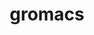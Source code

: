 ---
title: "gromacs"
layout: cache
categories: [package, develop]
meta: {"versions": ["2021.3", "2022.5"], "compilers": ["gcc@=12.3.0", "gcc@=7.3.1"], "oss": ["amzn2"], "platforms": ["linux"], "targets": ["aarch64", "neoverse_n1", "neoverse_v1", "x86_64_v3"], "stacks": ["aws-isc", "aws-isc-aarch64", "root"], "num_specs": 36, "num_specs_by_stack": {"aws-isc-aarch64": 22, "root": 36, "aws-isc": 11}}
spec_details: [{"hash": "5r2b5kmrpttf3ohz5b27zbgtyxp5gcov", "compiler": "gcc@=7.3.1", "versions": ["2022.5"], "os": "amzn2", "platform": "linux", "target": "aarch64", "variants": ["~blas", "build_system=cmake", "build_type=Release", "~cp2k", "~cuda", "~cycle_subcounters", "~double", "generator=make", "+hwloc", "~intel_provided_gcc", "~ipo", "~lapack", "~mdrun_only", "+mpi", "~nosuffix", "~opencl", "+openmp", "openmp_max_threads=none", "~plumed", "~relaxed_double_precision", "+shared", "~sycl"], "stacks": ["aws-isc-aarch64", "root"], "size": "-", "tarball": "https://binaries.spack.io/develop/build_cache/linux-amzn2-aarch64/gcc-7.3.1/gromacs-2022.5/linux-amzn2-aarch64-gcc-7.3.1-gromacs-2022.5-5r2b5kmrpttf3ohz5b27zbgtyxp5gcov.spack"}, {"hash": "svy2xuo3mdn6n62krp6aita5kbh7x6rl", "compiler": "gcc@=7.3.1", "versions": ["2022.5"], "os": "amzn2", "platform": "linux", "target": "aarch64", "variants": ["~blas", "build_system=cmake", "build_type=Release", "~cp2k", "~cuda", "~cycle_subcounters", "~double", "generator=make", "+hwloc", "~intel_provided_gcc", "~ipo", "~lapack", "~mdrun_only", "+mpi", "~nosuffix", "~opencl", "+openmp", "openmp_max_threads=none", "~plumed", "~relaxed_double_precision", "+shared", "~sycl"], "stacks": ["aws-isc-aarch64", "root"], "size": "-", "tarball": "https://binaries.spack.io/develop/build_cache/linux-amzn2-aarch64/gcc-7.3.1/gromacs-2022.5/linux-amzn2-aarch64-gcc-7.3.1-gromacs-2022.5-svy2xuo3mdn6n62krp6aita5kbh7x6rl.spack"}, {"hash": "bosqkscmoit4xwsswt77q6mwwxsxo7pq", "compiler": "gcc@=7.3.1", "versions": ["2022.5"], "os": "amzn2", "platform": "linux", "target": "aarch64", "variants": ["~blas", "build_system=cmake", "build_type=Release", "~cp2k", "~cuda", "~cycle_subcounters", "~double", "generator=make", "+hwloc", "~intel_provided_gcc", "~ipo", "~lapack", "~mdrun_only", "+mpi", "~nosuffix", "~opencl", "+openmp", "openmp_max_threads=none", "~plumed", "~relaxed_double_precision", "+shared", "~sycl"], "stacks": ["aws-isc-aarch64", "root"], "size": "-", "tarball": "https://binaries.spack.io/develop/build_cache/linux-amzn2-aarch64/gcc-7.3.1/gromacs-2022.5/linux-amzn2-aarch64-gcc-7.3.1-gromacs-2022.5-bosqkscmoit4xwsswt77q6mwwxsxo7pq.spack"}, {"hash": "h7gzzea7cfljxcykoe3jk6cqfckd7sfw", "compiler": "gcc@=7.3.1", "versions": ["2022.5"], "os": "amzn2", "platform": "linux", "target": "aarch64", "variants": ["~blas", "build_system=cmake", "build_type=Release", "~cp2k", "~cuda", "~cycle_subcounters", "~double", "generator=make", "+hwloc", "~intel_provided_gcc", "~ipo", "~lapack", "~mdrun_only", "+mpi", "~nosuffix", "~opencl", "+openmp", "openmp_max_threads=none", "~plumed", "~relaxed_double_precision", "+shared", "~sycl"], "stacks": ["aws-isc-aarch64", "root"], "size": "-", "tarball": "https://binaries.spack.io/develop/build_cache/linux-amzn2-aarch64/gcc-7.3.1/gromacs-2022.5/linux-amzn2-aarch64-gcc-7.3.1-gromacs-2022.5-h7gzzea7cfljxcykoe3jk6cqfckd7sfw.spack"}, {"hash": "ncjevqf36qmth23wulorc2e6kl6yksam", "compiler": "gcc@=7.3.1", "versions": ["2022.5"], "os": "amzn2", "platform": "linux", "target": "aarch64", "variants": ["~blas", "build_system=cmake", "build_type=Release", "~cp2k", "~cuda", "~cycle_subcounters", "~double", "generator=make", "+hwloc", "~intel_provided_gcc", "~ipo", "~lapack", "~mdrun_only", "+mpi", "~nosuffix", "~opencl", "+openmp", "openmp_max_threads=none", "~plumed", "~relaxed_double_precision", "+shared", "~sycl"], "stacks": ["aws-isc-aarch64", "root"], "size": "-", "tarball": "https://binaries.spack.io/develop/build_cache/linux-amzn2-aarch64/gcc-7.3.1/gromacs-2022.5/linux-amzn2-aarch64-gcc-7.3.1-gromacs-2022.5-ncjevqf36qmth23wulorc2e6kl6yksam.spack"}, {"hash": "fxxvbgzglrxzabjyfbn3dbybuhvux6si", "compiler": "gcc@=7.3.1", "versions": ["2022.5"], "os": "amzn2", "platform": "linux", "target": "aarch64", "variants": ["~blas", "build_system=cmake", "build_type=Release", "~cp2k", "~cuda", "~cycle_subcounters", "~double", "generator=make", "+hwloc", "~intel_provided_gcc", "~ipo", "~lapack", "~mdrun_only", "+mpi", "~nosuffix", "~opencl", "+openmp", "openmp_max_threads=none", "~plumed", "~relaxed_double_precision", "+shared", "~sycl"], "stacks": ["aws-isc-aarch64", "root"], "size": "-", "tarball": "https://binaries.spack.io/develop/build_cache/linux-amzn2-aarch64/gcc-7.3.1/gromacs-2022.5/linux-amzn2-aarch64-gcc-7.3.1-gromacs-2022.5-fxxvbgzglrxzabjyfbn3dbybuhvux6si.spack"}, {"hash": "xdayh5ik6rmv7dx46duhswfdrgc7ef3p", "compiler": "gcc@=7.3.1", "versions": ["2022.5"], "os": "amzn2", "platform": "linux", "target": "aarch64", "variants": ["~blas", "build_system=cmake", "build_type=Release", "~cp2k", "~cuda", "~cycle_subcounters", "~double", "generator=make", "+hwloc", "~intel_provided_gcc", "~ipo", "~lapack", "~mdrun_only", "+mpi", "~nosuffix", "~opencl", "+openmp", "openmp_max_threads=none", "~plumed", "~relaxed_double_precision", "+shared", "~sycl"], "stacks": ["aws-isc-aarch64", "root"], "size": "-", "tarball": "https://binaries.spack.io/develop/build_cache/linux-amzn2-aarch64/gcc-7.3.1/gromacs-2022.5/linux-amzn2-aarch64-gcc-7.3.1-gromacs-2022.5-xdayh5ik6rmv7dx46duhswfdrgc7ef3p.spack"}, {"hash": "qixhgybd3rksnjwqc6hedmlbxqkl3vr2", "compiler": "gcc@=7.3.1", "versions": ["2022.5"], "os": "amzn2", "platform": "linux", "target": "aarch64", "variants": ["~blas", "build_system=cmake", "build_type=Release", "~cp2k", "~cuda", "~cycle_subcounters", "~double", "generator=make", "+hwloc", "~ipo", "~lapack", "~mdrun_only", "+mpi", "~nosuffix", "~opencl", "+openmp", "~plumed", "~relaxed_double_precision", "+shared", "~sycl"], "stacks": ["aws-isc-aarch64", "root"], "size": "-", "tarball": "https://binaries.spack.io/develop/build_cache/linux-amzn2-aarch64/gcc-7.3.1/gromacs-2022.5/linux-amzn2-aarch64-gcc-7.3.1-gromacs-2022.5-qixhgybd3rksnjwqc6hedmlbxqkl3vr2.spack"}, {"hash": "kudh5el4knkzixysb7fw53rmpgsb2qzt", "compiler": "gcc@=7.3.1", "versions": ["2022.5"], "os": "amzn2", "platform": "linux", "target": "aarch64", "variants": ["~blas", "build_system=cmake", "build_type=Release", "~cp2k", "~cuda", "~cycle_subcounters", "~double", "generator=make", "+hwloc", "~intel_provided_gcc", "~ipo", "~lapack", "~mdrun_only", "+mpi", "~nosuffix", "~opencl", "+openmp", "openmp_max_threads=none", "~plumed", "~relaxed_double_precision", "+shared", "~sycl"], "stacks": ["aws-isc-aarch64", "root"], "size": "-", "tarball": "https://binaries.spack.io/develop/build_cache/linux-amzn2-aarch64/gcc-7.3.1/gromacs-2022.5/linux-amzn2-aarch64-gcc-7.3.1-gromacs-2022.5-kudh5el4knkzixysb7fw53rmpgsb2qzt.spack"}, {"hash": "h5lszfn6ju2t2shp2g7w4vsymy7mbrhp", "compiler": "gcc@=7.3.1", "versions": ["2022.5"], "os": "amzn2", "platform": "linux", "target": "aarch64", "variants": ["~blas", "build_system=cmake", "build_type=Release", "~cp2k", "~cuda", "~cycle_subcounters", "~double", "generator=make", "+hwloc", "~ipo", "~lapack", "~mdrun_only", "+mpi", "~nosuffix", "~opencl", "+openmp", "~plumed", "~relaxed_double_precision", "+shared", "~sycl"], "stacks": ["aws-isc-aarch64", "root"], "size": "-", "tarball": "https://binaries.spack.io/develop/build_cache/linux-amzn2-aarch64/gcc-7.3.1/gromacs-2022.5/linux-amzn2-aarch64-gcc-7.3.1-gromacs-2022.5-h5lszfn6ju2t2shp2g7w4vsymy7mbrhp.spack"}, {"hash": "vnetb4granixlw6db5r5iqfaom5je2vj", "compiler": "gcc@=7.3.1", "versions": ["2022.5"], "os": "amzn2", "platform": "linux", "target": "aarch64", "variants": ["~blas", "build_system=cmake", "build_type=Release", "~cp2k", "~cuda", "~cycle_subcounters", "~double", "generator=make", "+hwloc", "~intel_provided_gcc", "~ipo", "~lapack", "~mdrun_only", "+mpi", "~nosuffix", "~opencl", "+openmp", "openmp_max_threads=none", "~plumed", "~relaxed_double_precision", "+shared", "~sycl"], "stacks": ["aws-isc-aarch64", "root"], "size": "-", "tarball": "https://binaries.spack.io/develop/build_cache/linux-amzn2-aarch64/gcc-7.3.1/gromacs-2022.5/linux-amzn2-aarch64-gcc-7.3.1-gromacs-2022.5-vnetb4granixlw6db5r5iqfaom5je2vj.spack"}, {"hash": "x7laolvmyrtqxpnwf4xc4e3me6jljls7", "compiler": "gcc@=12.3.0", "versions": ["2021.3"], "os": "amzn2", "platform": "linux", "target": "neoverse_n1", "variants": ["~blas", "build_system=cmake", "build_type=Release", "~cp2k", "~cuda", "~cycle_subcounters", "~double", "generator=make", "+hwloc", "~intel_provided_gcc", "~ipo", "~lapack", "~mdrun_only", "+mpi", "~nosuffix", "~opencl", "+openmp", "openmp_max_threads=none", "~plumed", "~relaxed_double_precision", "+shared", "~sycl"], "stacks": ["root"], "size": "-", "tarball": "https://binaries.spack.io/develop/build_cache/linux-amzn2-neoverse_n1/gcc-12.3.0/gromacs-2021.3/linux-amzn2-neoverse_n1-gcc-12.3.0-gromacs-2021.3-x7laolvmyrtqxpnwf4xc4e3me6jljls7.spack"}, {"hash": "b7p6cztodptopjwjtf6vhqqnujcufukx", "compiler": "gcc@=7.3.1", "versions": ["2022.5"], "os": "amzn2", "platform": "linux", "target": "neoverse_n1", "variants": ["~blas", "build_system=cmake", "build_type=Release", "~cp2k", "~cuda", "~cycle_subcounters", "~double", "generator=make", "+hwloc", "~intel_provided_gcc", "~ipo", "~lapack", "~mdrun_only", "+mpi", "~nosuffix", "~opencl", "+openmp", "openmp_max_threads=none", "~plumed", "~relaxed_double_precision", "+shared", "~sycl"], "stacks": ["aws-isc-aarch64", "root"], "size": "-", "tarball": "https://binaries.spack.io/develop/build_cache/linux-amzn2-neoverse_n1/gcc-7.3.1/gromacs-2022.5/linux-amzn2-neoverse_n1-gcc-7.3.1-gromacs-2022.5-b7p6cztodptopjwjtf6vhqqnujcufukx.spack"}, {"hash": "ekdfmned7yhalngdxl2ssn4u3bcblb7c", "compiler": "gcc@=7.3.1", "versions": ["2022.5"], "os": "amzn2", "platform": "linux", "target": "neoverse_n1", "variants": ["~blas", "build_system=cmake", "build_type=Release", "~cp2k", "~cuda", "~cycle_subcounters", "~double", "generator=make", "+hwloc", "~intel_provided_gcc", "~ipo", "~lapack", "~mdrun_only", "+mpi", "~nosuffix", "~opencl", "+openmp", "openmp_max_threads=none", "~plumed", "~relaxed_double_precision", "+shared", "~sycl"], "stacks": ["aws-isc-aarch64", "root"], "size": "-", "tarball": "https://binaries.spack.io/develop/build_cache/linux-amzn2-neoverse_n1/gcc-7.3.1/gromacs-2022.5/linux-amzn2-neoverse_n1-gcc-7.3.1-gromacs-2022.5-ekdfmned7yhalngdxl2ssn4u3bcblb7c.spack"}, {"hash": "f22g4txagswsd5rggq2xanimgfutcs3m", "compiler": "gcc@=7.3.1", "versions": ["2022.5"], "os": "amzn2", "platform": "linux", "target": "neoverse_n1", "variants": ["~blas", "build_system=cmake", "build_type=Release", "~cp2k", "~cuda", "~cycle_subcounters", "~double", "generator=make", "+hwloc", "~ipo", "~lapack", "~mdrun_only", "+mpi", "~nosuffix", "~opencl", "+openmp", "~plumed", "~relaxed_double_precision", "+shared", "~sycl"], "stacks": ["aws-isc-aarch64", "root"], "size": "-", "tarball": "https://binaries.spack.io/develop/build_cache/linux-amzn2-neoverse_n1/gcc-7.3.1/gromacs-2022.5/linux-amzn2-neoverse_n1-gcc-7.3.1-gromacs-2022.5-f22g4txagswsd5rggq2xanimgfutcs3m.spack"}, {"hash": "5lcd43mejzyhttrzmldobp3t2ssapnvm", "compiler": "gcc@=7.3.1", "versions": ["2022.5"], "os": "amzn2", "platform": "linux", "target": "neoverse_n1", "variants": ["~blas", "build_system=cmake", "build_type=Release", "~cp2k", "~cuda", "~cycle_subcounters", "~double", "generator=make", "+hwloc", "~intel_provided_gcc", "~ipo", "~lapack", "~mdrun_only", "+mpi", "~nosuffix", "~opencl", "+openmp", "openmp_max_threads=none", "~plumed", "~relaxed_double_precision", "+shared", "~sycl"], "stacks": ["aws-isc-aarch64", "root"], "size": "-", "tarball": "https://binaries.spack.io/develop/build_cache/linux-amzn2-neoverse_n1/gcc-7.3.1/gromacs-2022.5/linux-amzn2-neoverse_n1-gcc-7.3.1-gromacs-2022.5-5lcd43mejzyhttrzmldobp3t2ssapnvm.spack"}, {"hash": "gmtgd2hreb246bgy6ncvb6p3xcqyi3su", "compiler": "gcc@=7.3.1", "versions": ["2022.5"], "os": "amzn2", "platform": "linux", "target": "neoverse_n1", "variants": ["~blas", "build_system=cmake", "build_type=Release", "~cp2k", "~cuda", "~cycle_subcounters", "~double", "generator=make", "+hwloc", "~intel_provided_gcc", "~ipo", "~lapack", "~mdrun_only", "+mpi", "~nosuffix", "~opencl", "+openmp", "openmp_max_threads=none", "~plumed", "~relaxed_double_precision", "+shared", "~sycl"], "stacks": ["aws-isc-aarch64", "root"], "size": "-", "tarball": "https://binaries.spack.io/develop/build_cache/linux-amzn2-neoverse_n1/gcc-7.3.1/gromacs-2022.5/linux-amzn2-neoverse_n1-gcc-7.3.1-gromacs-2022.5-gmtgd2hreb246bgy6ncvb6p3xcqyi3su.spack"}, {"hash": "gbenisqkpfejvqmivri3kxp6badg2k73", "compiler": "gcc@=7.3.1", "versions": ["2022.5"], "os": "amzn2", "platform": "linux", "target": "neoverse_n1", "variants": ["~blas", "build_system=cmake", "build_type=Release", "~cp2k", "~cuda", "~cycle_subcounters", "~double", "generator=make", "+hwloc", "~intel_provided_gcc", "~ipo", "~lapack", "~mdrun_only", "+mpi", "~nosuffix", "~opencl", "+openmp", "openmp_max_threads=none", "~plumed", "~relaxed_double_precision", "+shared", "~sycl"], "stacks": ["aws-isc-aarch64", "root"], "size": "-", "tarball": "https://binaries.spack.io/develop/build_cache/linux-amzn2-neoverse_n1/gcc-7.3.1/gromacs-2022.5/linux-amzn2-neoverse_n1-gcc-7.3.1-gromacs-2022.5-gbenisqkpfejvqmivri3kxp6badg2k73.spack"}, {"hash": "h3njfqwhiwompcylazv2heucpwucyesh", "compiler": "gcc@=7.3.1", "versions": ["2022.5"], "os": "amzn2", "platform": "linux", "target": "neoverse_n1", "variants": ["~blas", "build_system=cmake", "build_type=Release", "~cp2k", "~cuda", "~cycle_subcounters", "~double", "generator=make", "+hwloc", "~intel_provided_gcc", "~ipo", "~lapack", "~mdrun_only", "+mpi", "~nosuffix", "~opencl", "+openmp", "openmp_max_threads=none", "~plumed", "~relaxed_double_precision", "+shared", "~sycl"], "stacks": ["aws-isc-aarch64", "root"], "size": "-", "tarball": "https://binaries.spack.io/develop/build_cache/linux-amzn2-neoverse_n1/gcc-7.3.1/gromacs-2022.5/linux-amzn2-neoverse_n1-gcc-7.3.1-gromacs-2022.5-h3njfqwhiwompcylazv2heucpwucyesh.spack"}, {"hash": "wji22nbeqvuk6cz5a7oynmk3wznbvfft", "compiler": "gcc@=7.3.1", "versions": ["2022.5"], "os": "amzn2", "platform": "linux", "target": "neoverse_n1", "variants": ["~blas", "build_system=cmake", "build_type=Release", "~cp2k", "~cuda", "~cycle_subcounters", "~double", "generator=make", "+hwloc", "~intel_provided_gcc", "~ipo", "~lapack", "~mdrun_only", "+mpi", "~nosuffix", "~opencl", "+openmp", "openmp_max_threads=none", "~plumed", "~relaxed_double_precision", "+shared", "~sycl"], "stacks": ["aws-isc-aarch64", "root"], "size": "-", "tarball": "https://binaries.spack.io/develop/build_cache/linux-amzn2-neoverse_n1/gcc-7.3.1/gromacs-2022.5/linux-amzn2-neoverse_n1-gcc-7.3.1-gromacs-2022.5-wji22nbeqvuk6cz5a7oynmk3wznbvfft.spack"}, {"hash": "taektcghxz3ersfnax6sov4724tohvwz", "compiler": "gcc@=7.3.1", "versions": ["2022.5"], "os": "amzn2", "platform": "linux", "target": "neoverse_n1", "variants": ["~blas", "build_system=cmake", "build_type=Release", "~cp2k", "~cuda", "~cycle_subcounters", "~double", "generator=make", "+hwloc", "~intel_provided_gcc", "~ipo", "~lapack", "~mdrun_only", "+mpi", "~nosuffix", "~opencl", "+openmp", "openmp_max_threads=none", "~plumed", "~relaxed_double_precision", "+shared", "~sycl"], "stacks": ["aws-isc-aarch64", "root"], "size": "-", "tarball": "https://binaries.spack.io/develop/build_cache/linux-amzn2-neoverse_n1/gcc-7.3.1/gromacs-2022.5/linux-amzn2-neoverse_n1-gcc-7.3.1-gromacs-2022.5-taektcghxz3ersfnax6sov4724tohvwz.spack"}, {"hash": "nky7razumcxzcebdhssusyx45jwx7w46", "compiler": "gcc@=7.3.1", "versions": ["2022.5"], "os": "amzn2", "platform": "linux", "target": "neoverse_n1", "variants": ["~blas", "build_system=cmake", "build_type=Release", "~cp2k", "~cuda", "~cycle_subcounters", "~double", "generator=make", "+hwloc", "~ipo", "~lapack", "~mdrun_only", "+mpi", "~nosuffix", "~opencl", "+openmp", "~plumed", "~relaxed_double_precision", "+shared", "~sycl"], "stacks": ["aws-isc-aarch64", "root"], "size": "-", "tarball": "https://binaries.spack.io/develop/build_cache/linux-amzn2-neoverse_n1/gcc-7.3.1/gromacs-2022.5/linux-amzn2-neoverse_n1-gcc-7.3.1-gromacs-2022.5-nky7razumcxzcebdhssusyx45jwx7w46.spack"}, {"hash": "wldqlyyma3bcwool2c33bzu3skkj4rwq", "compiler": "gcc@=7.3.1", "versions": ["2022.5"], "os": "amzn2", "platform": "linux", "target": "neoverse_n1", "variants": ["~blas", "build_system=cmake", "build_type=Release", "~cp2k", "~cuda", "~cycle_subcounters", "~double", "generator=make", "+hwloc", "~intel_provided_gcc", "~ipo", "~lapack", "~mdrun_only", "+mpi", "~nosuffix", "~opencl", "+openmp", "openmp_max_threads=none", "~plumed", "~relaxed_double_precision", "+shared", "~sycl"], "stacks": ["aws-isc-aarch64", "root"], "size": "-", "tarball": "https://binaries.spack.io/develop/build_cache/linux-amzn2-neoverse_n1/gcc-7.3.1/gromacs-2022.5/linux-amzn2-neoverse_n1-gcc-7.3.1-gromacs-2022.5-wldqlyyma3bcwool2c33bzu3skkj4rwq.spack"}, {"hash": "fflkhb6zjwcprnxy2guadwwloxbunzvd", "compiler": "gcc@=12.3.0", "versions": ["2021.3"], "os": "amzn2", "platform": "linux", "target": "neoverse_v1", "variants": ["~blas", "build_system=cmake", "build_type=Release", "~cp2k", "~cuda", "~cycle_subcounters", "~double", "generator=make", "+hwloc", "~intel_provided_gcc", "~ipo", "~lapack", "~mdrun_only", "+mpi", "~nosuffix", "~opencl", "+openmp", "openmp_max_threads=none", "~plumed", "~relaxed_double_precision", "+shared", "+sve", "~sycl"], "stacks": ["root"], "size": "-", "tarball": "https://binaries.spack.io/develop/build_cache/linux-amzn2-neoverse_v1/gcc-12.3.0/gromacs-2021.3/linux-amzn2-neoverse_v1-gcc-12.3.0-gromacs-2021.3-fflkhb6zjwcprnxy2guadwwloxbunzvd.spack"}, {"hash": "kxg4ahf5xwpu6u6xwc3s2b76dmoh6542", "compiler": "gcc@=12.3.0", "versions": ["2021.3"], "os": "amzn2", "platform": "linux", "target": "neoverse_v1", "variants": ["~blas", "build_system=cmake", "build_type=Release", "~cp2k", "~cuda", "~cycle_subcounters", "~double", "generator=make", "+hwloc", "~intel_provided_gcc", "~ipo", "~lapack", "~mdrun_only", "+mpi", "~nosuffix", "~opencl", "+openmp", "openmp_max_threads=none", "~plumed", "~relaxed_double_precision", "+shared", "+sve", "~sycl"], "stacks": ["root"], "size": "-", "tarball": "https://binaries.spack.io/develop/build_cache/linux-amzn2-neoverse_v1/gcc-12.3.0/gromacs-2021.3/linux-amzn2-neoverse_v1-gcc-12.3.0-gromacs-2021.3-kxg4ahf5xwpu6u6xwc3s2b76dmoh6542.spack"}, {"hash": "jtey3lijtkbcxkcotm4knaflxa2x536h", "compiler": "gcc@=7.3.1", "versions": ["2022.5"], "os": "amzn2", "platform": "linux", "target": "x86_64_v3", "variants": ["~blas", "build_system=cmake", "build_type=Release", "~cp2k", "~cuda", "~cycle_subcounters", "~double", "generator=make", "+hwloc", "~intel_provided_gcc", "~ipo", "~lapack", "~mdrun_only", "+mpi", "~nosuffix", "~opencl", "+openmp", "openmp_max_threads=none", "~plumed", "~relaxed_double_precision", "+shared", "~sycl"], "stacks": ["aws-isc", "root"], "size": "-", "tarball": "https://binaries.spack.io/develop/build_cache/linux-amzn2-x86_64_v3/gcc-7.3.1/gromacs-2022.5/linux-amzn2-x86_64_v3-gcc-7.3.1-gromacs-2022.5-jtey3lijtkbcxkcotm4knaflxa2x536h.spack"}, {"hash": "ad7k75hjng5rckgyorgqhbsirxckiddh", "compiler": "gcc@=7.3.1", "versions": ["2022.5"], "os": "amzn2", "platform": "linux", "target": "x86_64_v3", "variants": ["~blas", "build_system=cmake", "build_type=Release", "~cp2k", "~cuda", "~cycle_subcounters", "~double", "generator=make", "+hwloc", "~intel_provided_gcc", "~ipo", "~lapack", "~mdrun_only", "+mpi", "~nosuffix", "~opencl", "+openmp", "openmp_max_threads=none", "~plumed", "~relaxed_double_precision", "+shared", "~sycl"], "stacks": ["aws-isc", "root"], "size": "-", "tarball": "https://binaries.spack.io/develop/build_cache/linux-amzn2-x86_64_v3/gcc-7.3.1/gromacs-2022.5/linux-amzn2-x86_64_v3-gcc-7.3.1-gromacs-2022.5-ad7k75hjng5rckgyorgqhbsirxckiddh.spack"}, {"hash": "yjwvfgxvueii2g6qruw6q2npri2ljoxf", "compiler": "gcc@=7.3.1", "versions": ["2022.5"], "os": "amzn2", "platform": "linux", "target": "x86_64_v3", "variants": ["~blas", "build_system=cmake", "build_type=Release", "~cp2k", "~cuda", "~cycle_subcounters", "~double", "generator=make", "+hwloc", "~intel_provided_gcc", "~ipo", "~lapack", "~mdrun_only", "+mpi", "~nosuffix", "~opencl", "+openmp", "openmp_max_threads=none", "~plumed", "~relaxed_double_precision", "+shared", "~sycl"], "stacks": ["aws-isc", "root"], "size": "-", "tarball": "https://binaries.spack.io/develop/build_cache/linux-amzn2-x86_64_v3/gcc-7.3.1/gromacs-2022.5/linux-amzn2-x86_64_v3-gcc-7.3.1-gromacs-2022.5-yjwvfgxvueii2g6qruw6q2npri2ljoxf.spack"}, {"hash": "4l6vpijokp3wiweusrywqbrsiiuvxjq4", "compiler": "gcc@=7.3.1", "versions": ["2022.5"], "os": "amzn2", "platform": "linux", "target": "x86_64_v3", "variants": ["~blas", "build_system=cmake", "build_type=Release", "~cp2k", "~cuda", "~cycle_subcounters", "~double", "generator=make", "+hwloc", "~ipo", "~lapack", "~mdrun_only", "+mpi", "~nosuffix", "~opencl", "+openmp", "~plumed", "~relaxed_double_precision", "+shared", "~sycl"], "stacks": ["aws-isc", "root"], "size": "-", "tarball": "https://binaries.spack.io/develop/build_cache/linux-amzn2-x86_64_v3/gcc-7.3.1/gromacs-2022.5/linux-amzn2-x86_64_v3-gcc-7.3.1-gromacs-2022.5-4l6vpijokp3wiweusrywqbrsiiuvxjq4.spack"}, {"hash": "itp56kshhpstqal2kg7mto7kj3eax5wo", "compiler": "gcc@=7.3.1", "versions": ["2022.5"], "os": "amzn2", "platform": "linux", "target": "x86_64_v3", "variants": ["~blas", "build_system=cmake", "build_type=Release", "~cp2k", "~cuda", "~cycle_subcounters", "~double", "generator=make", "+hwloc", "~ipo", "~lapack", "~mdrun_only", "+mpi", "~nosuffix", "~opencl", "+openmp", "~plumed", "~relaxed_double_precision", "+shared", "~sycl"], "stacks": ["aws-isc", "root"], "size": "-", "tarball": "https://binaries.spack.io/develop/build_cache/linux-amzn2-x86_64_v3/gcc-7.3.1/gromacs-2022.5/linux-amzn2-x86_64_v3-gcc-7.3.1-gromacs-2022.5-itp56kshhpstqal2kg7mto7kj3eax5wo.spack"}, {"hash": "fwxfzz7pczha5p6a45k7lmh5ujpbtxd7", "compiler": "gcc@=7.3.1", "versions": ["2022.5"], "os": "amzn2", "platform": "linux", "target": "x86_64_v3", "variants": ["~blas", "build_system=cmake", "build_type=Release", "~cp2k", "~cuda", "~cycle_subcounters", "~double", "generator=make", "+hwloc", "~intel_provided_gcc", "~ipo", "~lapack", "~mdrun_only", "+mpi", "~nosuffix", "~opencl", "+openmp", "openmp_max_threads=none", "~plumed", "~relaxed_double_precision", "+shared", "~sycl"], "stacks": ["aws-isc", "root"], "size": "-", "tarball": "https://binaries.spack.io/develop/build_cache/linux-amzn2-x86_64_v3/gcc-7.3.1/gromacs-2022.5/linux-amzn2-x86_64_v3-gcc-7.3.1-gromacs-2022.5-fwxfzz7pczha5p6a45k7lmh5ujpbtxd7.spack"}, {"hash": "6kshye6japmfaxmneeakisfgvxmebu2o", "compiler": "gcc@=7.3.1", "versions": ["2022.5"], "os": "amzn2", "platform": "linux", "target": "x86_64_v3", "variants": ["~blas", "build_system=cmake", "build_type=Release", "~cp2k", "~cuda", "~cycle_subcounters", "~double", "generator=make", "+hwloc", "~intel_provided_gcc", "~ipo", "~lapack", "~mdrun_only", "+mpi", "~nosuffix", "~opencl", "+openmp", "openmp_max_threads=none", "~plumed", "~relaxed_double_precision", "+shared", "~sycl"], "stacks": ["aws-isc", "root"], "size": "-", "tarball": "https://binaries.spack.io/develop/build_cache/linux-amzn2-x86_64_v3/gcc-7.3.1/gromacs-2022.5/linux-amzn2-x86_64_v3-gcc-7.3.1-gromacs-2022.5-6kshye6japmfaxmneeakisfgvxmebu2o.spack"}, {"hash": "4wb6ezfcj66jlppnsxclzfk6bl5jl6qi", "compiler": "gcc@=7.3.1", "versions": ["2022.5"], "os": "amzn2", "platform": "linux", "target": "x86_64_v3", "variants": ["~blas", "build_system=cmake", "build_type=Release", "~cp2k", "~cuda", "~cycle_subcounters", "~double", "generator=make", "+hwloc", "~intel_provided_gcc", "~ipo", "~lapack", "~mdrun_only", "+mpi", "~nosuffix", "~opencl", "+openmp", "openmp_max_threads=none", "~plumed", "~relaxed_double_precision", "+shared", "~sycl"], "stacks": ["aws-isc", "root"], "size": "-", "tarball": "https://binaries.spack.io/develop/build_cache/linux-amzn2-x86_64_v3/gcc-7.3.1/gromacs-2022.5/linux-amzn2-x86_64_v3-gcc-7.3.1-gromacs-2022.5-4wb6ezfcj66jlppnsxclzfk6bl5jl6qi.spack"}, {"hash": "sjhwvqwwvsocbs65p2ci2xoh7ko6eonl", "compiler": "gcc@=7.3.1", "versions": ["2022.5"], "os": "amzn2", "platform": "linux", "target": "x86_64_v3", "variants": ["~blas", "build_system=cmake", "build_type=Release", "~cp2k", "~cuda", "~cycle_subcounters", "~double", "generator=make", "+hwloc", "~intel_provided_gcc", "~ipo", "~lapack", "~mdrun_only", "+mpi", "~nosuffix", "~opencl", "+openmp", "openmp_max_threads=none", "~plumed", "~relaxed_double_precision", "+shared", "~sycl"], "stacks": ["aws-isc", "root"], "size": "-", "tarball": "https://binaries.spack.io/develop/build_cache/linux-amzn2-x86_64_v3/gcc-7.3.1/gromacs-2022.5/linux-amzn2-x86_64_v3-gcc-7.3.1-gromacs-2022.5-sjhwvqwwvsocbs65p2ci2xoh7ko6eonl.spack"}, {"hash": "yk2siopxjwtop6fwatowktul5zsirnvg", "compiler": "gcc@=7.3.1", "versions": ["2022.5"], "os": "amzn2", "platform": "linux", "target": "x86_64_v3", "variants": ["~blas", "build_system=cmake", "build_type=Release", "~cp2k", "~cuda", "~cycle_subcounters", "~double", "generator=make", "+hwloc", "~intel_provided_gcc", "~ipo", "~lapack", "~mdrun_only", "+mpi", "~nosuffix", "~opencl", "+openmp", "openmp_max_threads=none", "~plumed", "~relaxed_double_precision", "+shared", "~sycl"], "stacks": ["aws-isc", "root"], "size": "-", "tarball": "https://binaries.spack.io/develop/build_cache/linux-amzn2-x86_64_v3/gcc-7.3.1/gromacs-2022.5/linux-amzn2-x86_64_v3-gcc-7.3.1-gromacs-2022.5-yk2siopxjwtop6fwatowktul5zsirnvg.spack"}, {"hash": "ke7xsahnmntxhhnzyqjzcgcjr2a2rpxf", "compiler": "gcc@=7.3.1", "versions": ["2022.5"], "os": "amzn2", "platform": "linux", "target": "x86_64_v3", "variants": ["~blas", "build_system=cmake", "build_type=Release", "~cp2k", "~cuda", "~cycle_subcounters", "~double", "generator=make", "+hwloc", "~intel_provided_gcc", "~ipo", "~lapack", "~mdrun_only", "+mpi", "~nosuffix", "~opencl", "+openmp", "openmp_max_threads=none", "~plumed", "~relaxed_double_precision", "+shared", "~sycl"], "stacks": ["aws-isc", "root"], "size": "-", "tarball": "https://binaries.spack.io/develop/build_cache/linux-amzn2-x86_64_v3/gcc-7.3.1/gromacs-2022.5/linux-amzn2-x86_64_v3-gcc-7.3.1-gromacs-2022.5-ke7xsahnmntxhhnzyqjzcgcjr2a2rpxf.spack"}]
---